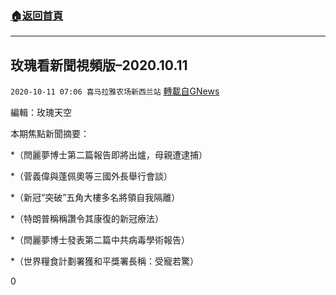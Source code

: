 ###  [:house:返回首頁](https://github.com/ourhimalayas/txt)
---

## 玫瑰看新聞視頻版&#8211;2020.10.11
`2020-10-11 07:06 喜马拉雅农场新西兰站` [轉載自GNews](https://gnews.org/zh-hant/417325/)

編輯：玫瑰天空



本期焦點新聞摘要：

\*（閆麗夢博士第二篇報告即將出爐，母親遭逮捕）

\*（菅義偉與蓬佩奧等三國外長舉行會談）

\*（新冠“突破”五角大樓多名將領自我隔離）

\*（特朗普稱稱讚令其康復的新冠療法）

\*（閆麗夢博士發表第二篇中共病毒學術報告）

\*（世界糧食計劃署獲和平獎署長稱：受寵若驚）

0
